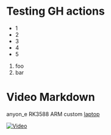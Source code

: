 # Testing GH actions

* 1
* 2
* 3
* 4
* 5

1. foo
1. bar

# Video Markdown

anyon_e RK3588 ARM custom [laptop](https://github.com/Hello9999901/laptop)

[![Video](https://img.youtube.com/vi/fks3PBodyiE/default.jpg)](https://www.youtube.com/watch?v=fks3PBodyiE)
